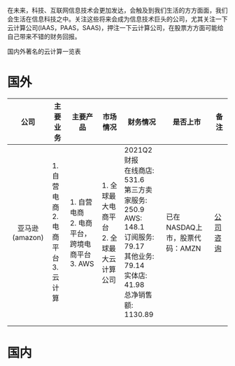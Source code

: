 在未来，科技、互联网信息技术会更加发达，会触及到我们生活的方方面面，我们会生活在信息科技之中。关注这些将来会成为信息技术巨头的公司，尤其关注一下云计算公司(IAAS，PAAS，SAAS)，押注一下云计算公司，在股票方方面可能给自己带来不错的财务回报。

国内外著名的云计算一览表

# 国外

|      公司      | 主要业务                                    | 主要产品                                               | 市场情况                                       | 财务情况                                                     | 是否上市                       | 备注                                                         |
| :------------: | ------------------------------------------- | ------------------------------------------------------ | ---------------------------------------------- | ------------------------------------------------------------ | ------------------------------ | ------------------------------------------------------------ |
| 亚马逊(amazon) | 1. 自营电商<br/> 2. 电商平台<br/> 3. 云计算 | 1. 自营电商<br/> 2. 电商平台，跨境电商平台<br/> 3. AWS | 1. 全球最大电商平台<br/> 2. 全球最大云计算公司 | 2021Q2财报<br/> 在线商店:      531.6<br/>第三方卖家服务: 250.9<br/>AWS:	      148.1<br/>订阅服务:      79.17<br/>其他业务:      79.14<br/>实体店:       41.98<br/>总净销售额:   1130.89 | 已在NASDAQ上市，股票代码：AMZN | [公司咨询](https://stock.finance.sina.com.cn/usstock/quotes/amzn.html) |
|                |                                             |                                                        |                                                |                                                              |                                |                                                              |
|                |                                             |                                                        |                                                |                                                              |                                |                                                              |





# 国内


